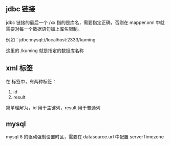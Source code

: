 ## jdbc 链接

jdbc 链接的最后一个 /xx 指的是库名，需要指定正确，否则在 mapper.xml 中就需要对每一个数据语句加上库名限制。

例如：jdbc:mysql://localhost:2333/kuming

这里的 /kuming 就是指定的数据库名称

## xml 标签

在 <resultMap> 标签中，有两种标签：

1. id
2. result

简单理解为，id 用于主键列，result 用于普通列

## mysql

mysql 8 的驱动强制设置时区，需要在 datasource.url 中配置 serverTimezone
